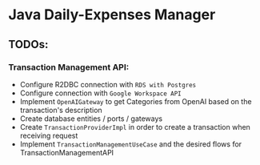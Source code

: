 # Java Daily-Expenses Manager

## TODOs:

### Transaction Management API:

 - Configure R2DBC connection with `RDS with Postgres`
 - Configure connection with `Google Workspace API`
 - Implement `OpenAIGateway` to get Categories from OpenAI based on the transaction's description
 - Create database entities / ports / gateways
 - Create `TransactionProviderImpl` in order to create a transaction when receiving request
 - Implement `TransactionManagementUseCase` and the desired flows for TransactionManagementAPI

  